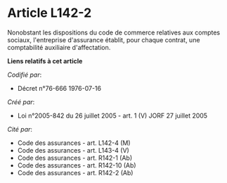 # Article L142-2

Nonobstant les dispositions du code de commerce relatives aux comptes sociaux, l'entreprise d'assurance établit, pour chaque
contrat, une comptabilité auxiliaire d'affectation.

**Liens relatifs à cet article**

_Codifié par_:

  - Décret n°76-666 1976-07-16

_Créé par_:

  - Loi n°2005-842 du 26 juillet 2005 - art. 1 (V) JORF 27 juillet 2005

_Cité par_:

  - Code des assurances - art. L142-4 (M)
  - Code des assurances - art. L143-4 (V)
  - Code des assurances - art. R142-1 (Ab)
  - Code des assurances - art. R142-10 (Ab)
  - Code des assurances - art. R142-2 (Ab)
